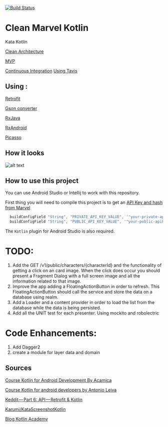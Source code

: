 [![Build Status](https://travis-ci.org/adsf117/Clean_Marvel_Kotlin.svg?branch=master)](https://travis-ci.org/adsf117/Clean_Marvel_Kotlin)


# Clean Marvel Kotlin
Kata Kotlin 

[Clean Architecture](https://8thlight.com/blog/uncle-bob/2012/08/13/the-clean-architecture.html/)

[MVP](https://antonioleiva.com/mvp-android/) 

[Continuous Integration](https://www.martinfowler.com/articles/continuousIntegration.html) [Using Tavis](https://travis-ci.org/)

## Using :

[Retrofit](http://square.github.io/retrofit/)

[Gson converter](https://github.com/square/retrofit/tree/master/retrofit-converters/gson)

[RxJava](https://github.com/ReactiveX/RxJava)

[RxAndroid](https://github.com/ReactiveX/rxandroid)

[Picasso](https://github.com/square/picasso)

## How it looks
![alt text](https://github.com/adsf117/MVP_MARVEL_RX/blob/master/demo_small.gif)


## How to use this project

You can use Android Studio or Intellij to work with this repository.

First thing you will need to compile this project is to get an [API Key and hash from Marvel](https://marvel.com/signin?referer=https%3A%2F%2Fdeveloper.marvel.com%2Faccount)

```Clean_Marvel_Kotlin/app/build.gradle
  buildConfigField "String", "PRIVATE_API_KEY_VALUE", '"your-private-apikey"'
  buildConfigField "String", "PUBLIC_API_KEY_VALUE", '"your-public-apikey"'
```

The `Kotlin` plugin for Android Studio is also required.

# TODO:
1. Add the GET /v1/public/characters/{characterId} and the functionality of getting a click on an card image. When the click does occur you should present a Fragment Dialog with a full screen image and all the information related to that image.
2. Improve the app adding a FloatingActionButton in order to refresh. This FloatingActionButton should call the service and store the data on a database using realm.
3. Add a Loader and a content provider in order to load the list from the database while the data is being persisted.
3. Add all the UNIT test for each presenter. Using mockito and robolectric


# Code Enhancements:

1. Add Dagger2
2. create a module for layer data and domain



## Sources

[Course Kotlin for Android Development By Acamica](https://globant.acamica.com/cursos/432/)

[Course Kotlin for android developers by  Antonio Leiva](https://academy.antonioleiva.com/courses/)

[Keddit — Part 6: API — Retrofit & Kotlin](https://android.jlelse.eu/keddit-part-6-api-retrofit-kotlin-d309074af0)

[Karumi/KataScreenshotKotlin](https://github.com/Karumi/KataScreenshotKotlin)

[Blog Kotlin Academy](https://blog.kotlin-academy.com/?gi=eb3876fe85ef)


